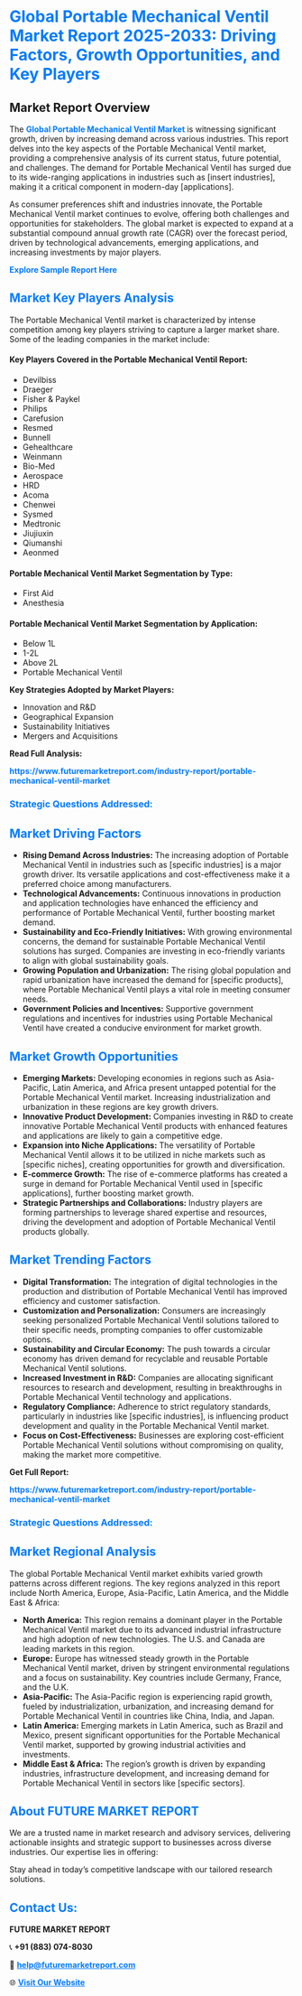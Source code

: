 <h1 style="color: #007BFF;">Global Portable Mechanical Ventil Market Report 2025-2033: Driving Factors, Growth Opportunities, and Key Players</h1>

<section id="overview">
<h2>Market Report Overview</h2>
<p>The <a href="https://www.futuremarketreport.com/industry-report/portable-mechanical-ventil-market" style="color: #007BFF; text-decoration: none;"><strong>Global Portable Mechanical Ventil Market</strong></a> is witnessing significant growth, driven by increasing demand across various industries. This report delves into the key aspects of the Portable Mechanical Ventil market, providing a comprehensive analysis of its current status, future potential, and challenges. The demand for Portable Mechanical Ventil has surged due to its wide-ranging applications in industries such as [insert industries], making it a critical component in modern-day [applications].</p>
<p>As consumer preferences shift and industries innovate, the Portable Mechanical Ventil market continues to evolve, offering both challenges and opportunities for stakeholders. The global market is expected to expand at a substantial compound annual growth rate (CAGR) over the forecast period, driven by technological advancements, emerging applications, and increasing investments by major players.</p>
</section>

<section id="overview">
<p><a href="https://www.futuremarketreport.com/request-sample/reportId=124561" style="color: #007BFF; text-decoration: none;"><strong>Explore Sample Report Here</strong></a></p>
</section>

<section id="key-players">
<h2 style="color: #007BFF;">Market Key Players Analysis</h2>
<p>The Portable Mechanical Ventil market is characterized by intense competition among key players striving to capture a larger market share. Some of the leading companies in the market include:</p>
<h4>Key Players Covered in the Portable Mechanical Ventil Report:</h4>
<ul><li>Devilbiss</li><li>Draeger</li><li>Fisher &amp; Paykel</li><li>Philips</li><li>Carefusion</li><li>Resmed</li><li>Bunnell</li><li>Gehealthcare</li><li>Weinmann</li><li>Bio-Med</li><li>Aerospace</li><li>HRD</li><li>Acoma</li><li>Chenwei</li><li>Sysmed</li><li>Medtronic</li><li>Jiujiuxin</li><li>Qiumanshi</li><li>Aeonmed</li></ul>
<h4>Portable Mechanical Ventil Market Segmentation by Type:</h4>
<ul><li>First Aid</li><li>Anesthesia</li></ul>

<h4>Portable Mechanical Ventil Market Segmentation by Application:</h4>
<ul><li>Below 1L</li><li>1-2L</li><li>Above 2L</li><li>Portable Mechanical Ventil</li></ul>
<p><strong>Key Strategies Adopted by Market Players:</strong></p>
<ul>
<li>Innovation and R&D</li>
<li>Geographical Expansion</li>
<li>Sustainability Initiatives</li>
<li>Mergers and Acquisitions</li>
</ul>
</section>

<section>
<p><strong>Read Full Analysis: </strong></p><a href="https://www.futuremarketreport.com/industry-report/portable-mechanical-ventil-market" style="color: #007BFF; text-decoration: none;"><strong>https://www.futuremarketreport.com/industry-report/portable-mechanical-ventil-market</strong></a>
<h3 style="color: #007BFF;">Strategic Questions Addressed:</h3>
</section>

<section id="driving-factors">
<h2 style="color: #007BFF;">Market Driving Factors</h2>
<ul>
<li><strong>Rising Demand Across Industries:</strong> The increasing adoption of Portable Mechanical Ventil in industries such as [specific industries] is a major growth driver. Its versatile applications and cost-effectiveness make it a preferred choice among manufacturers.</li>
<li><strong>Technological Advancements:</strong> Continuous innovations in production and application technologies have enhanced the efficiency and performance of Portable Mechanical Ventil, further boosting market demand.</li>
<li><strong>Sustainability and Eco-Friendly Initiatives:</strong> With growing environmental concerns, the demand for sustainable Portable Mechanical Ventil solutions has surged. Companies are investing in eco-friendly variants to align with global sustainability goals.</li>
<li><strong>Growing Population and Urbanization:</strong> The rising global population and rapid urbanization have increased the demand for [specific products], where Portable Mechanical Ventil plays a vital role in meeting consumer needs.</li>
<li><strong>Government Policies and Incentives:</strong> Supportive government regulations and incentives for industries using Portable Mechanical Ventil have created a conducive environment for market growth.</li>
</ul>
</section>

<section id="growth-opportunities">
<h2 style="color: #007BFF;">Market Growth Opportunities</h2>
<ul>
<li><strong>Emerging Markets:</strong> Developing economies in regions such as Asia-Pacific, Latin America, and Africa present untapped potential for the Portable Mechanical Ventil market. Increasing industrialization and urbanization in these regions are key growth drivers.</li>
<li><strong>Innovative Product Development:</strong> Companies investing in R&D to create innovative Portable Mechanical Ventil products with enhanced features and applications are likely to gain a competitive edge.</li>
<li><strong>Expansion into Niche Applications:</strong> The versatility of Portable Mechanical Ventil allows it to be utilized in niche markets such as [specific niches], creating opportunities for growth and diversification.</li>
<li><strong>E-commerce Growth:</strong> The rise of e-commerce platforms has created a surge in demand for Portable Mechanical Ventil used in [specific applications], further boosting market growth.</li>
<li><strong>Strategic Partnerships and Collaborations:</strong> Industry players are forming partnerships to leverage shared expertise and resources, driving the development and adoption of Portable Mechanical Ventil products globally.</li>
</ul>
</section>

<section id="trending-factors">
<h2 style="color: #007BFF;">Market Trending Factors</h2>
<ul>
<li><strong>Digital Transformation:</strong> The integration of digital technologies in the production and distribution of Portable Mechanical Ventil has improved efficiency and customer satisfaction.</li>
<li><strong>Customization and Personalization:</strong> Consumers are increasingly seeking personalized Portable Mechanical Ventil solutions tailored to their specific needs, prompting companies to offer customizable options.</li>
<li><strong>Sustainability and Circular Economy:</strong> The push towards a circular economy has driven demand for recyclable and reusable Portable Mechanical Ventil solutions.</li>
<li><strong>Increased Investment in R&D:</strong> Companies are allocating significant resources to research and development, resulting in breakthroughs in Portable Mechanical Ventil technology and applications.</li>
<li><strong>Regulatory Compliance:</strong> Adherence to strict regulatory standards, particularly in industries like [specific industries], is influencing product development and quality in the Portable Mechanical Ventil market.</li>
<li><strong>Focus on Cost-Effectiveness:</strong> Businesses are exploring cost-efficient Portable Mechanical Ventil solutions without compromising on quality, making the market more competitive.</li>
</ul>
</section>

<section>
<p><strong>Get Full Report: </strong></p><a href="https://www.futuremarketreport.com/industry-report/portable-mechanical-ventil-market" style="color: #007BFF; text-decoration: none;"><strong>https://www.futuremarketreport.com/industry-report/portable-mechanical-ventil-market</strong></a>
<h3 style="color: #007BFF;">Strategic Questions Addressed:</h3>
</section>


<section id="regional-analysis">
<h2 style="color: #007BFF;">Market Regional Analysis</h2>
<p>The global Portable Mechanical Ventil market exhibits varied growth patterns across different regions. The key regions analyzed in this report include North America, Europe, Asia-Pacific, Latin America, and the Middle East & Africa:</p>
<ul>
<li><strong>North America:</strong> This region remains a dominant player in the Portable Mechanical Ventil market due to its advanced industrial infrastructure and high adoption of new technologies. The U.S. and Canada are leading markets in this region.</li>
<li><strong>Europe:</strong> Europe has witnessed steady growth in the Portable Mechanical Ventil market, driven by stringent environmental regulations and a focus on sustainability. Key countries include Germany, France, and the U.K.</li>
<li><strong>Asia-Pacific:</strong> The Asia-Pacific region is experiencing rapid growth, fueled by industrialization, urbanization, and increasing demand for Portable Mechanical Ventil in countries like China, India, and Japan.</li>
<li><strong>Latin America:</strong> Emerging markets in Latin America, such as Brazil and Mexico, present significant opportunities for the Portable Mechanical Ventil market, supported by growing industrial activities and investments.</li>
<li><strong>Middle East & Africa:</strong> The region’s growth is driven by expanding industries, infrastructure development, and increasing demand for Portable Mechanical Ventil in sectors like [specific sectors].</li>
</ul>
</section>

<footer>
<h2 style="color: #007BFF;">About FUTURE MARKET REPORT</h2>
<p>We are a trusted name in market research and advisory services, delivering actionable insights and strategic support to businesses across diverse industries. Our expertise lies in offering:</p>

<p>Stay ahead in today’s competitive landscape with our tailored research solutions.</p>

<h2 style="color: #007BFF;">Contact Us:</h2>
<p><strong>FUTURE MARKET REPORT</strong></p>
<p>📞 <strong>+91 (883) 074-8030</strong></p>
<p>📧 <strong><a href="mailto:help@futuremarketreport.com" style="color: #007BFF;">help@futuremarketreport.com</a></strong></p>
<p>🌐 <strong><a href="https://www.futuremarketreport.com/" style="color: #007BFF;">Visit Our Website</a></strong></p>
</footer>